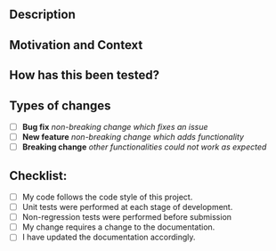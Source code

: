 <!-- REMOVE USELESS/EMPTY PARTS -->
## Description
<!--- Describe your changes in detail -->



## Motivation and Context
<!--- Why is this change required? What problem does it solve? -->



## How has this been tested?
<!--- Please describe in detail how you tested your changes. -->



## Types of changes
<!--- What types of changes does your code introduce? Replace the space by an `x` in all the boxes that apply: -->
- [ ] **Bug fix**  _non-breaking change which fixes an issue_
- [ ] **New feature**  _non-breaking change which adds functionality_
- [ ] **Breaking change**  _other functionalities could not work as expected_

## Checklist:
<!--- Go over all the following points, and replace the space by an `x` in all the boxes that apply. -->
- [ ] My code follows the code style of this project.
- [ ] Unit tests were performed at each stage of development.
- [ ] Non-regression tests were performed before submission
- [ ] My change requires a change to the documentation.
- [ ] I have updated the documentation accordingly.
